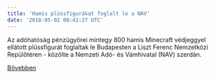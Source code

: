 ```yaml
---
title: 'Hamis plüssfigurákat foglalt le a NAV'
date: '2018-05-02 08:42:27 UTC'
---
```


Az adóhatóság pénzügyőrei mintegy 800 hamis Minecraft védjeggyel ellátott plüssfigurát foglaltak le Budapesten a Liszt Ferenc Nemzetközi Repülőtéren - közölte a Nemzeti Adó- és Vámhivatal (NAV) szerdán.


[Bővebben](https://ift.tt/2rfbYJX)
